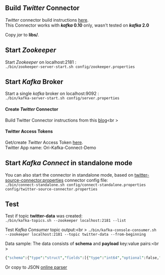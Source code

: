 ## Build _Twitter_ Connector

_Twitter_ connector build instructions [here](https://github.com/Eneco/kafka-connect-twitter#starting-kafka-connect-twitter).<br/>
This Connector works with **_kafka_ 0.10** only, wasn't tested on **_kafka_ 2.0**<br />

Copy _jar_ to **libs/**.

## Start _Zookeeper_ 
Start _Zookeeper_ on localhost:2181 :<br />
`./bin/zookeeper-server-start.sh config/zookeeper.properties`

## Start _Kafka_ Broker
Start a single _kafka_ broker on localhost:9092 :<br />
`./bin/kafka-server-start.sh config/server.properties`


#### Create _Twitter_ Connector
Build Twitter Connector instructions from this [blog](https://www.confluent.io/blog/using-ksql-to-analyse-query-and-transform-data-in-kafka)<br \>

#### Twitter Access Tokens

Get/create _Twitter_ Access Token [here](https://apps.twitter.com/app/14818905/keys).<br/>
Twitter App name: Ori-Kafka-Connect-Demo<br />

## Start _Kafka Connect_ in standalone mode
You can also start the connector in standalone mode, based on [twitter-source-connector.properties](http://192.168.0.5/DataOps/twitter-source-connector/blob/master/config/twitter-source-connector.properties) connector config file:<br >
`./bin/connect-standalone.sh config/connect-standalone.properties config/twitter-source-connector.properties`

## Test
Test if topic **twitter-data** was created:<br />
`./bin/kafka-topics.sh --zookeeper localhost:2181 --list`

Test _Kafka Consumer_ topic output:<br \>
`./bin/kafka-console-consumer.sh --zookeeper localhost:2181 --topic twitter-data --from-beginning`

Data sample:
The data consists of **schema** and **payload** key:value pairs:<br \>
```perl
{"schema":{"type":"struct","fields":[{"type":"int64","optional":false,"field":"id"},{"type":"string","optional":true,"field":"created_at"},{"type":"struct","fields":[{"type":"int64","optional":false,"field":"id"},{"type":"string","optional":true,"field":"name"},{"type":"string","optional":true,"field":"screen_name"},{"type":"string","optional":true,"field":"location"},{"type":"boolean","optional":false,"field":"verified"},{"type":"int32","optional":false,"field":"friends_count"},{"type":"int32","optional":false,"field":"followers_count"},{"type":"int32","optional":false,"field":"statuses_count"}],"optional":false,"name":"com.eneco.trading.kafka.connect.twitter.User","field":"user"},{"type":"string","optional":true,"field":"text"},{"type":"string","optional":true,"field":"lang"},{"type":"boolean","optional":false,"field":"is_retweet"},{"type":"struct","fields":[{"type":"array","items":{"type":"struct","fields":[{"type":"string","optional":true,"field":"text"}],"optional":false,"name":"com.eneco.trading.kafka.connect.twitter.Hashtag"},"optional":true,"field":"hashtags"},{"type":"array","items":{"type":"struct","fields":[{"type":"string","optional":true,"field":"display_url"},{"type":"string","optional":true,"field":"expanded_url"},{"type":"int64","optional":false,"field":"id"},{"type":"string","optional":true,"field":"type"},{"type":"string","optional":true,"field":"url"}],"optional":false,"name":"com.eneco.trading.kafka.connect.twitter.Medium"},"optional":true,"field":"media"},{"type":"array","items":{"type":"struct","fields":[{"type":"string","optional":true,"field":"display_url"},{"type":"string","optional":true,"field":"expanded_url"},{"type":"string","optional":true,"field":"url"}],"optional":false,"name":"com.eneco.trading.kafka.connect.twitter.Url"},"optional":true,"field":"urls"},{"type":"array","items":{"type":"struct","fields":[{"type":"int64","optional":false,"field":"id"},{"type":"string","optional":true,"field":"name"},{"type":"string","optional":true,"field":"screen_name"}],"optional":false,"name":"com.eneco.trading.kafka.connect.twitter.UserMention"},"optional":true,"field":"user_mentions"}],"optional":false,"name":"com.eneco.trading.kafka.connect.twitter.Entities","field":"entities"}],"optional":false,"name":"com.eneco.trading.kafka.connect.twitter.Tweet"},"payload":{"id":1052500156539658240,"created_at":"2018-10-17T10:02:46.000+0000","user":{"id":298914263,"name":"Jesús Sánchez","screen_name":"jesussp_","location":"México","verified":false,"friends_count":869,"followers_count":188,"statuses_count":1825},"text":"RT @javacodegeeks: How much faster is #Java 8? https://t.co/QMI2Fuj0Em","lang":"en","is_retweet":true,"entities":{"hashtags":[{"text":"Java"}],"media":[],"urls":[{"display_url":"buff.ly/2JH7qE5","expanded_url":"https://buff.ly/2JH7qE5","url":"https://t.co/QMI2Fuj0Em"}],"user_mentions":[{"id":150820027,"name":"Java Code Geeks","screen_name":"javacodegeeks"}]}}}
```
Or copy to JSON [online parser](http://json.parser.online.fr/)